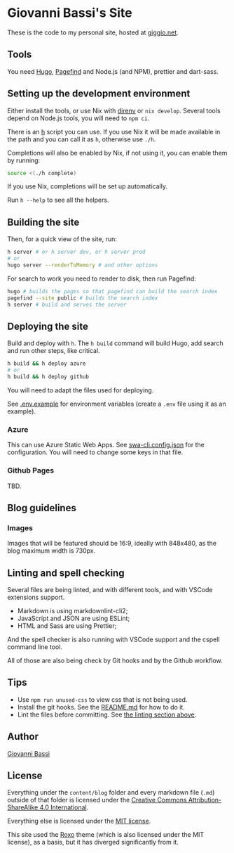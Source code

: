 # Giovanni Bassi's Site

These is the code to my personal site, hosted at [giggio.net](https://giggio.net).

## Tools

You need [Hugo](https://gohugo.io/), [Pagefind](https://pagefind.app/docs/)
and Node.js (and NPM), prettier and dart-sass.

## Setting up the development environment

Either install the tools, or use Nix with
[direnv](https://github.com/direnv/direnv) or `nix develop`.
Several tools depend on Node.js tools, you will need to `npm ci`.

There is an [h](./h) script you can use. If you use Nix it will be
made available in the path and you can call it as `h`, otherwise use `./h`.

Completions will also be enabled by Nix, if not using it, you can
enable them by running:

```bash
source <(./h complete)
```

If you use Nix, completions will be set up automatically.

Run `h --help` to see all the helpers.

## Building the site

Then, for a quick view of the site, run:

```bash
h server # or h server dev, or h server prod
# or
hugo server --renderToMemory # and other options
```

For search to work you need to render to disk, then run Pagefind:

```bash
hugo # builds the pages so that pagefind can build the search index
pagefind --site public # builds the search index
h server # build and serves the server
```

## Deploying the site

Build and deploy with `h`.
The `h build` command will build Hugo, add search and run other steps, like
critical.

```bash
h build && h deploy azure
# or
h build && h deploy github
```

You will need to adapt the files used for deploying.

See [.env.example](./.env.example) for environment variables (create a
`.env` file using it as an example).

### Azure

This can use Azure Static Web Apps.
See [swa-cli.config.json](./swa-cli.config.json) for the configuration.
You will need to change some keys in that file.

### Github Pages

TBD.

## Blog guidelines

### Images

Images that will be featured should be 16:9, ideally with 848x480, as the blog maximum width is 730px.

## Linting and spell checking

Several files are being linted, and with different tools, and with VSCode extensions support.

- Markdown is using markdownlint-cli2;
- JavaScript and JSON are using ESLint;
- HTML and Sass are using Prettier;

And the spell checker is also running with VSCode support and the cspell command line tool.

All of those are also being check by Git hooks and by the Github workflow.

## Tips

- Use `npm run unused-css` to view css that is not being used.
- Install the git hooks. See the [README.md](./.githooks/README.md) for how to do it.
- Lint the files before committing. See [the linting section above](#linting-and-spell-checking).

## Author

[Giovanni Bassi](https://links.giggio.net/bio)

## License

Everything under the `content/blog` folder and every markdown file (`.md`)
outside of that folder is licensed under the
[Creative Commons Attribution-ShareAlike 4.0 International](https://creativecommons.org/licenses/by-sa/4.0/).

Everything else is licensed under the [MIT license](https://opensource.org/license/MIT).

This site used the
[Roxo](https://github.com/StaticMania/roxo-hugo/tree/eac3f49bc57315701ca29498525078bd28c1338b)
theme (which is also licensed under the MIT license), as a basis,
but it has diverged significantly from it.
